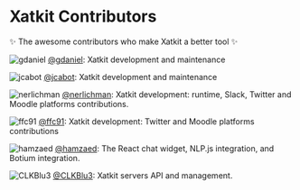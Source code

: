 # Xatkit Contributors

✨ The awesome contributors who make Xatkit a better tool ✨

![gdaniel](https://github.com/gdaniel.png?size=16) [@gdaniel](https://github.com/gdaniel): Xatkit development and maintenance

![jcabot](https://github.com/jcabot.png?size=16) [@jcabot](https://github.com/jcabot): Xatkit development and maintenance

![nerlichman](https://github.com/nerlichman.png?size=16) [@nerlichman](https://github.com/nerlichman): Xatkit development: runtime, Slack, Twitter and Moodle platforms contributions.

![ffc91](https://github.com/ffc91.png?size=16) [@ffc91](https://github.com/ffc91): Xatkit development: Twitter and Moodle platforms contributions

![hamzaed](https://github.com/hamzaed.png?size=16) [@hamzaed](https://github.com/hamzaed): The React chat widget, NLP.js integration, and Botium integration.

![CLKBlu3](https://github.com/CLKBlu3.png?size=16) [@CLKBlu3](https://github.com/CLKBlu3): Xatkit servers API and management.
